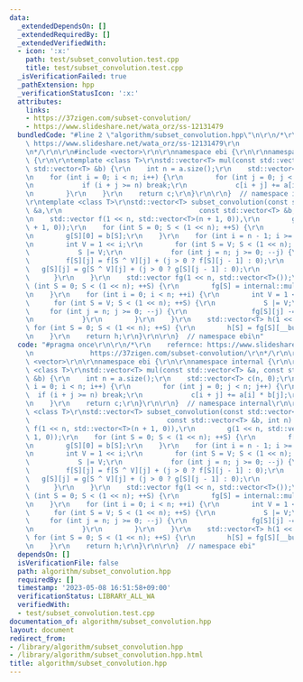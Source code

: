 ```yaml
---
data:
  _extendedDependsOn: []
  _extendedRequiredBy: []
  _extendedVerifiedWith:
  - icon: ':x:'
    path: test/subset_convolution.test.cpp
    title: test/subset_convolution.test.cpp
  _isVerificationFailed: true
  _pathExtension: hpp
  _verificationStatusIcon: ':x:'
  attributes:
    links:
    - https://37zigen.com/subset-convolution/
    - https://www.slideshare.net/wata_orz/ss-12131479
  bundledCode: "#line 2 \"algorithm/subset_convolution.hpp\"\n\r\n/*\r\n    refernce:\
    \ https://www.slideshare.net/wata_orz/ss-12131479\r\n              https://37zigen.com/subset-convolution/\r\
    \n*/\r\n\r\n#include <vector>\r\n\r\nnamespace ebi {\r\n\r\nnamespace internal\
    \ {\r\n\r\ntemplate <class T>\r\nstd::vector<T> mul(const std::vector<T> &a, const\
    \ std::vector<T> &b) {\r\n    int n = a.size();\r\n    std::vector<T> c(n, 0);\r\
    \n    for (int i = 0; i < n; i++) {\r\n        for (int j = 0; j < n; j++) {\r\
    \n            if (i + j >= n) break;\r\n            c[i + j] += a[i] * b[j];\r\
    \n        }\r\n    }\r\n    return c;\r\n}\r\n\r\n}  // namespace internal\r\n\
    \r\ntemplate <class T>\r\nstd::vector<T> subset_convolution(const std::vector<T>\
    \ &a,\r\n                                  const std::vector<T> &b, int n) {\r\
    \n    std::vector f(1 << n, std::vector<T>(n + 1, 0)),\r\n        g(1 << n, std::vector<T>(n\
    \ + 1, 0));\r\n    for (int S = 0; S < (1 << n); ++S) {\r\n        f[S][0] = a[S];\r\
    \n        g[S][0] = b[S];\r\n    }\r\n    for (int i = n - 1; i >= 0; --i) {\r\
    \n        int V = 1 << i;\r\n        for (int S = V; S < (1 << n); ++S) {\r\n\
    \            S |= V;\r\n            for (int j = n; j >= 0; --j) {\r\n       \
    \         f[S][j] = f[S ^ V][j] + (j > 0 ? f[S][j - 1] : 0);\r\n             \
    \   g[S][j] = g[S ^ V][j] + (j > 0 ? g[S][j - 1] : 0);\r\n            }\r\n  \
    \      }\r\n    }\r\n    std::vector fg(1 << n, std::vector<T>());\r\n    for\
    \ (int S = 0; S < (1 << n); ++S) {\r\n        fg[S] = internal::mul(f[S], g[S]);\r\
    \n    }\r\n    for (int i = 0; i < n; ++i) {\r\n        int V = 1 << i;\r\n  \
    \      for (int S = V; S < (1 << n); ++S) {\r\n            S |= V;\r\n       \
    \     for (int j = n; j >= 0; --j) {\r\n                fg[S][j] -= fg[S ^ V][j];\r\
    \n            }\r\n        }\r\n    }\r\n    std::vector<T> h(1 << n);\r\n   \
    \ for (int S = 0; S < (1 << n); ++S) {\r\n        h[S] = fg[S][__builtin_popcount(S)];\r\
    \n    }\r\n    return h;\r\n}\r\n\r\n}  // namespace ebi\n"
  code: "#pragma once\r\n\r\n/*\r\n    refernce: https://www.slideshare.net/wata_orz/ss-12131479\r\
    \n              https://37zigen.com/subset-convolution/\r\n*/\r\n\r\n#include\
    \ <vector>\r\n\r\nnamespace ebi {\r\n\r\nnamespace internal {\r\n\r\ntemplate\
    \ <class T>\r\nstd::vector<T> mul(const std::vector<T> &a, const std::vector<T>\
    \ &b) {\r\n    int n = a.size();\r\n    std::vector<T> c(n, 0);\r\n    for (int\
    \ i = 0; i < n; i++) {\r\n        for (int j = 0; j < n; j++) {\r\n          \
    \  if (i + j >= n) break;\r\n            c[i + j] += a[i] * b[j];\r\n        }\r\
    \n    }\r\n    return c;\r\n}\r\n\r\n}  // namespace internal\r\n\r\ntemplate\
    \ <class T>\r\nstd::vector<T> subset_convolution(const std::vector<T> &a,\r\n\
    \                                  const std::vector<T> &b, int n) {\r\n    std::vector\
    \ f(1 << n, std::vector<T>(n + 1, 0)),\r\n        g(1 << n, std::vector<T>(n +\
    \ 1, 0));\r\n    for (int S = 0; S < (1 << n); ++S) {\r\n        f[S][0] = a[S];\r\
    \n        g[S][0] = b[S];\r\n    }\r\n    for (int i = n - 1; i >= 0; --i) {\r\
    \n        int V = 1 << i;\r\n        for (int S = V; S < (1 << n); ++S) {\r\n\
    \            S |= V;\r\n            for (int j = n; j >= 0; --j) {\r\n       \
    \         f[S][j] = f[S ^ V][j] + (j > 0 ? f[S][j - 1] : 0);\r\n             \
    \   g[S][j] = g[S ^ V][j] + (j > 0 ? g[S][j - 1] : 0);\r\n            }\r\n  \
    \      }\r\n    }\r\n    std::vector fg(1 << n, std::vector<T>());\r\n    for\
    \ (int S = 0; S < (1 << n); ++S) {\r\n        fg[S] = internal::mul(f[S], g[S]);\r\
    \n    }\r\n    for (int i = 0; i < n; ++i) {\r\n        int V = 1 << i;\r\n  \
    \      for (int S = V; S < (1 << n); ++S) {\r\n            S |= V;\r\n       \
    \     for (int j = n; j >= 0; --j) {\r\n                fg[S][j] -= fg[S ^ V][j];\r\
    \n            }\r\n        }\r\n    }\r\n    std::vector<T> h(1 << n);\r\n   \
    \ for (int S = 0; S < (1 << n); ++S) {\r\n        h[S] = fg[S][__builtin_popcount(S)];\r\
    \n    }\r\n    return h;\r\n}\r\n\r\n}  // namespace ebi"
  dependsOn: []
  isVerificationFile: false
  path: algorithm/subset_convolution.hpp
  requiredBy: []
  timestamp: '2023-05-08 16:51:58+09:00'
  verificationStatus: LIBRARY_ALL_WA
  verifiedWith:
  - test/subset_convolution.test.cpp
documentation_of: algorithm/subset_convolution.hpp
layout: document
redirect_from:
- /library/algorithm/subset_convolution.hpp
- /library/algorithm/subset_convolution.hpp.html
title: algorithm/subset_convolution.hpp
---
```


